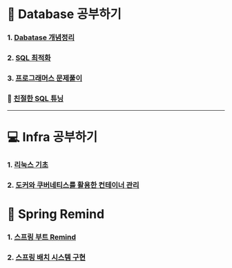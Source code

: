 # :file_folder: Database 공부하기

### 1. <a href="https://github.com/jaero0725/Database-Infra_Study/tree/main/Concept">Dabatase 개념정리</a>
### 2. <a href="https://github.com/jaero0725/Database-Infra_Study/tree/main/Optimization">SQL 최적화</a>
### 3. <a href="https://github.com/jaero0725/Database-Infra_Study/tree/main/QuerySolution"> 프로그래머스 문제풀이</a>

### 📖 <a href="https://github.com/jaero0725/Database-Infra_Study/tree/main/친절한SQL튜닝"> 친절한 SQL 튜닝 </a> 
<hr>

# :computer: Infra 공부하기
### 1. <a href="https://github.com/jaero0725/Database-Infra_Study/tree/main/Linux">리눅스 기초 </a>
### 2. <a href="https://github.com/jaero0725/Database-Infra_Study/tree/main/docker%26Kubernates">도커와 쿠버네티스를 활용한 컨테이너 관리 </a>

# :triangular_ruler: Spring Remind 
### 1. <a href="https://github.com/jaero0725/Database-Infra_Study/tree/main/spring/spring_remind"> 스프링 부트 Remind </a>

### 2. <a href="https://github.com/jaero0725/Database-Infra_Study/tree/main/spring/spring_batch"> 스프링 배치 시스템 구현 </a>